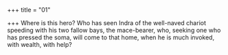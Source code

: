 +++
title = "01"

+++
Where is this hero? Who has seen Indra of the well-naved chariot  speeding with his two fallow bays,
the mace-bearer, who, seeking one who has pressed the soma, will come  to that home, when he is much invoked, with wealth, with help?